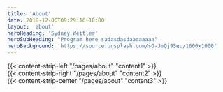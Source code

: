 ```yaml
---
title: 'About'
date: 2018-12-06T09:29:16+10:00
layout: 'about'
heroHeading: 'Sydney Weitler'
heroSubHeading: "Program here sadasdasdaaaaaaaa"
heroBackground: 'https://source.unsplash.com/sO-JmQj95ec/1600x1000'
---
```


<div>
{{< content-strip-left "/pages/about" "content1" >}}
</div>
<div>
{{< content-strip-right "/pages/about" "content2" >}}
</div>
<div>
{{< content-strip-center "/pages/about" "content3" >}}
</div>
